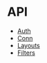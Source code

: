 # API

  - [Auth](https://github.com/leanalyticsio/docs/tree/edouard_api_docs/api/auth)
  - [Conn](https://github.com/leanalyticsio/docs/tree/edouard_api_docs/api/conn)
  - [Layouts](https://github.com/leanalyticsio/docs/tree/edouard_api_docs/api/layouts)
  - [Filters](https://github.com/leanalyticsio/docs/tree/edouard_api_docs/api/filters)

